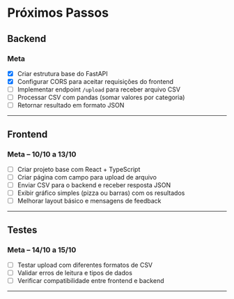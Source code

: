 # Próximos Passos

## Backend
### Meta

* [x] Criar estrutura base do FastAPI
* [x] Configurar CORS para aceitar requisições do frontend
* [ ] Implementar endpoint `/upload` para receber arquivo CSV
* [ ] Processar CSV com pandas (somar valores por categoria)
* [ ] Retornar resultado em formato JSON

---

## Frontend

### Meta – 10/10 a 13/10

* [ ] Criar projeto base com React + TypeScript
* [ ] Criar página com campo para upload de arquivo
* [ ] Enviar CSV para o backend e receber resposta JSON
* [ ] Exibir gráfico simples (pizza ou barras) com os resultados
* [ ] Melhorar layout básico e mensagens de feedback

---

## Testes

### Meta – 14/10 a 15/10

* [ ] Testar upload com diferentes formatos de CSV
* [ ] Validar erros de leitura e tipos de dados
* [ ] Verificar compatibilidade entre frontend e backend

---